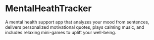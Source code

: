 # MentalHeathTracker
A mental health support app that analyzes your mood from sentences, delivers personalized motivational quotes, plays calming music, and includes relaxing mini-games to uplift your well-being.
